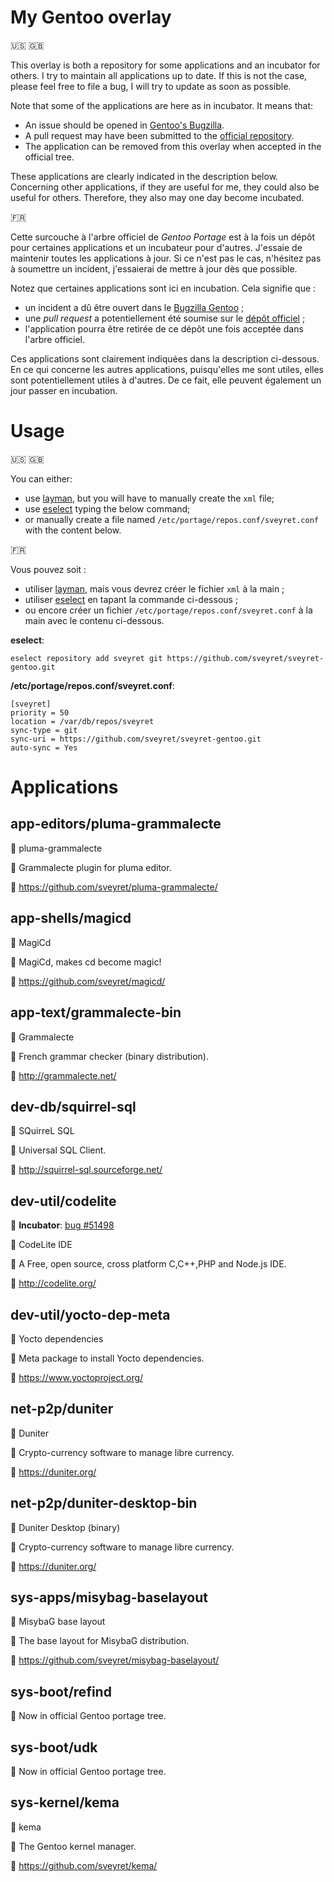 # My Gentoo overlay

:us: :gb:

This overlay is both a repository for some applications and an incubator for others. I try to maintain all applications up to date. If this is not the case, please feel free to file a bug, I will try to update as soon as possible.

Note that some of the applications are here as in incubator. It means that:

* An issue should be opened in [Gentoo's Bugzilla](https://bugs.gentoo.org/).
* A pull request may have been submitted to the [official repository](https://github.com/gentoo/gentoo).
* The application can be removed from this overlay when accepted in the official tree.

These applications are clearly indicated in the description below. Concerning other applications, if they are useful for me, they could also be useful for others. Therefore, they also may one day become incubated.

:fr:

Cette surcouche à l'arbre officiel de _Gentoo Portage_ est à la fois un dépôt pour certaines applications et un incubateur pour d'autres. J'essaie de maintenir toutes les applications à jour. Si ce n'est pas le cas, n'hésitez pas à soumettre un incident, j'essaierai de mettre à jour dès que possible.

Notez que certaines applications sont ici en incubation. Cela signifie que :

* un incident a dû être ouvert dans le [Bugzilla Gentoo](https://bugs.gentoo.org/) ;
* une _pull request_ a potentiellement été soumise sur le [dépôt officiel](https://github.com/gentoo/gentoo) ;
* l'application pourra être retirée de ce dépôt une fois acceptée dans l'arbre officiel.

Ces applications sont clairement indiquées dans la description ci-dessous. En ce qui concerne les autres applications, puisqu'elles me sont utiles, elles sont potentiellement utiles à d'autres. De ce fait, elle peuvent également un jour passer en incubation.

# Usage

:us: :gb:

You can either:

* use [layman](https://wiki.gentoo.org/wiki/Layman#Missing_repository.xml_file), but you will have to manually create the `xml` file;
* use [eselect](https://wiki.gentoo.org/wiki/Eselect/Repository) typing the below command;
* or manually create a file named `/etc/portage/repos.conf/sveyret.conf` with the content below.

:fr:

Vous pouvez soit :

* utiliser [layman](https://wiki.gentoo.org/wiki/Layman#Missing_repository.xml_file), mais vous devrez créer le fichier `xml` à la main ;
* utiliser [eselect](https://wiki.gentoo.org/wiki/Eselect/Repository) en tapant la commande ci-dessous ;
* ou encore créer un fichier `/etc/portage/repos.conf/sveyret.conf` à la main avec le contenu ci-dessous.

**eselect**:

    eselect repository add sveyret git https://github.com/sveyret/sveyret-gentoo.git

**/etc/portage/repos.conf/sveyret.conf**:

    [sveyret]
    priority = 50
    location = /var/db/repos/sveyret
    sync-type = git
    sync-uri = https://github.com/sveyret/sveyret-gentoo.git
    auto-sync = Yes

# Applications

## app-editors/pluma-grammalecte

:ticket: pluma-grammalecte

:speech_balloon: Grammalecte plugin for pluma editor.

:link: https://github.com/sveyret/pluma-grammalecte/

## app-shells/magicd

:ticket: MagiCd

:speech_balloon: MagiCd, makes cd become magic!

:link: https://github.com/sveyret/magicd/

## app-text/grammalecte-bin

:ticket: Grammalecte

:speech_balloon: French grammar checker (binary distribution).

:link: http://grammalecte.net/

## dev-db/squirrel-sql

:ticket: SQuirreL SQL

:speech_balloon: Universal SQL Client.

:link: http://squirrel-sql.sourceforge.net/

## dev-util/codelite

:construction_worker: **Incubator**: [bug #51498](https://bugs.gentoo.org/show_bug.cgi?id=551498)

:ticket: CodeLite IDE

:speech_balloon: A Free, open source, cross platform C,C++,PHP and Node.js IDE.

:link: http://codelite.org/

## dev-util/yocto-dep-meta

:ticket: Yocto dependencies

:speech_balloon: Meta package to install Yocto dependencies.

:link: https://www.yoctoproject.org/

## net-p2p/duniter

:ticket: Duniter

:speech_balloon: Crypto-currency software to manage libre currency.

:link: https://duniter.org/

## net-p2p/duniter-desktop-bin

:ticket: Duniter Desktop (binary)

:speech_balloon: Crypto-currency software to manage libre currency.

:link: https://duniter.org/

## sys-apps/misybag-baselayout

:ticket: MisybaG base layout

:speech_balloon: The base layout for MisybaG distribution.

:link: https://github.com/sveyret/misybag-baselayout/

## sys-boot/refind

:feet: Now in official Gentoo portage tree.

## sys-boot/udk

:feet: Now in official Gentoo portage tree.

## sys-kernel/kema

:ticket: kema

:speech_balloon: The Gentoo kernel manager.

:link: https://github.com/sveyret/kema/

